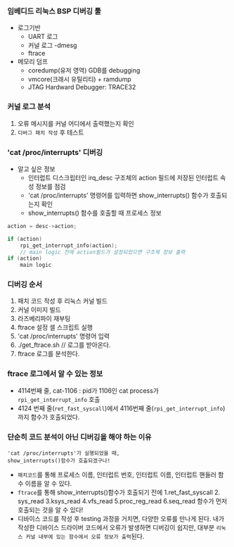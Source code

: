 ### 임베디드 리눅스 BSP 디버깅 툴
- 로그기반
	- UART 로그
	- 커널 로그 -dmesg
	- ftrace
- 메모리 덤프 
	- coredump(유저 영역) GDB를 debugging
	- vmcore(크래시 유틸리티) + ramdump
	- JTAG Hardward Debugger: TRACE32

### 커널 로그 분석
1. 오류 메시지를 커널 어디에서 출력했는지 확인
2. `디버그 패치 작성` 후 테스트
		
### 'cat /proc/interrupts' 디버깅
- 알고 싶은 정보
	- 인터럽트 디스크립터인 irq_desc 구조체의 action 필드에 저장된 인터럽트 속성 정보를 점검
	- 'cat /proc/interrupts' 명령어를 입력하면 show_interrupts() 함수가 호출되는지 확인
	- show_interrupts() 함수를 호출할 때 프로세스 정보
```c
action = desc->action;

if (action)
	rpi_get_interrupt_info(action);
	// main logic 전에 action필드가 설정되었으면 구조체 정보 출력
if (action)
	main logic
```
### 디버깅 순서
1. 패치 코드 작성 후 리눅스 커널 빌드
2. 커널 이미지 빌드
3. 라즈베리파이 재부팅
4. ftrace 설정 셀 스크립트 실행
5. 'cat /proc/interrupts' 명령어 입력
6. ./get_ftrace.sh // 로그를 받아온다.
7. ftrace 로그를 분석한다.

### ftrace 로그에서 알 수 있는 정보
- 4114번째 줄, cat-1106 : pid가 1106인 cat process가 `rpi_get_interrupt_info` 호출
- 4124 번째 줄(`ret_fast_syscall`)에서 4116번째 줄(`rpi_get_interrupt_info`)까지 함수가 호출되었다.

### 단순히 코드 분석이 아닌 디버깅을 해야 하는 이유
```
'cat /proc/interrupts'가 실행되었을 때,
show_interrupts()함수가 호출되겠구나! 
```
- `패치코드`를 통해 프로세스 이름, 인터럽트 번호, 인터럽트 이름, 인터럽트 핸들러 함수 이름을 알 수 있다.
- `ftrace`를 통해 show_interrupts()함수가 호출되기 전에 1.ret_fast_syscall 2. sys_read 3.ksys_read 4.vfs_read 5.proc_reg_read 6.seq_read 함수가 먼저 호출되는 것을 알 수 있다!
- 디바이스 코드를 작성 후 testing 과정을 거치면, 다양한 오류를 만나게 된다. 내가 작성한 디바이스 드라이버 코드에서 오류가 발생하면 디버깅이 쉽지만, 대부분 `리눅스 커널 내부에 있는 함수에서 오류 정보가 출력`된다.
